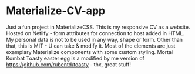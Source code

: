 # Materialize-CV-app
Just a fun project in MaterializeCSS.
This is my responsive CV as a website.
Hosted on Netlify - form attributes for connection to host added in HTML.
My personal data is not to be used in any way, shape or form. Other than that, this is MIT - U can take & modify it.
Most of the elements are just examplary Materialize components with some custom styling.
Mortal Kombat Toasty easter egg is a modified by me version of https://github.com/rubentd/toasty - thx, great stuff!